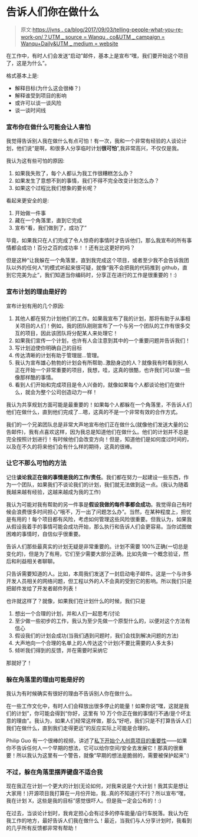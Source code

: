 # 告诉人们你在做什么

> 原文:[https://jvns . ca/blog/2017/09/03/telling-people-what-you-re-work-on/？UTM _ source = Wanqu . co&UTM _ campaign = Wanqu+Daily&UTM _ medium = website](https://jvns.ca/blog/2017/09/03/telling-people-what-you-re-working-on/?utm_source=wanqu.co&utm_campaign=Wanqu+Daily&utm_medium=website)

在工作中，有时人们会发送“启动”邮件，基本上是宣布“嘿，我们要开始这个项目了，这是为什么”。

格式基本上是:

*   解释目标(为什么这会很棒？)
*   解释谁受到项目的影响
*   或许可以谈一谈风险
*   谈一谈时间线

### 宣布你在做什么可能会让人害怕

我觉得告诉别人我在做什么有点可怕！有一次，我和一个非常有经验的人谈论计划，他们说“是啊，和很多人分享临时计划**很可怕**”,我非常高兴，不仅仅是我。

我认为这有些可怕的原因:

1.  如果我失败了，每个人都认为我工作很糟糕怎么办？
2.  如果发生了意想不到的事情，我们不得不完全改变计划怎么办？
3.  如果这个过程比我们想象的要长呢？

看起来更安全的是:

1.  开始做一件事
2.  藏在一个角落里，直到它完成
3.  宣布“看，我们做到了，成功了”

毕竟，如果我只在人们完成了令人惊奇的事情时才告诉他们，那么我宣布的所有事情都会成功！百分之百的成功率！！还有比这更好的吗？

但是这种“让我躲在一个角落里，直到我完成这个项目，或者至少我不会告诉我团队以外的任何人”的模式听起来很可疑，就像“我不会把我的代码推到 github，直到它完美为止”，我们知道当你编码时，分享正在进行的工作是很重要的！:)

### 宣布计划的理由是好的

宣布计划有用的几个原因:

1.  其他人都在努力计划他们的工作。如果我宣布了我的计划，那将有助于从事相关项目的人们！例如，我的团队刚刚宣布了一个与另一个团队的工作有很多交互的项目，因此该团队将分配某人来处理它！
2.  如果我们宣传一个计划，也许有人会注意到其中的一个重要问题并告诉我们！
3.  写计划迫使你明确自己的目标
4.  传达清晰的计划有助于管理层…管理。
5.  我认为宣布雄心勃勃的计划会有所帮助..激励身边的人？就像我有时看到别人正在开始一个非常重要的项目，我想，哇，这真的很酷，也许我们可以做一些像那样酷的事情。
6.  看到人们开始和完成项目是令人兴奋的，就像如果每个人都谈论他们在做什么，就会为整个公司创造动力一样！

我认为共享规划方面可能是最重要的！如果每个人都躲在一个角落里，不告诉人们他们在做什么，直到他们完成了…嗯，这真的不是一个非常有效的合作方式。

我们的一个兄弟团队总是非常大声地宣布他们正在做什么(就像他们发送大量的公告邮件)，我有点喜欢这样，因为我总是知道他们在做什么。他们的计划并不总是完全按照计划进行！有时候他们会改变方向！但是，知道他们是如何度过时间的，以及在不久的将来他们会有什么样的期待，这真的很棒。

### 让它不那么可怕的方法

记住**谈论我正在做的事情是我的工作/责任**。我们都在努力一起建设一些东西，作为一个团队，如果我们不谈论我们的计划，我们就无法做到这一点。(我认为随着我越来越有经验，这越来越成为我的工作)

我认为可能对我有帮助的另一件事是**假设我做的每件事都会成功**。我觉得自己有时候会浪费很多时间担心“哦不，万一出了问题怎么办”。当然，在某种程度上，担忧是有用的！每个项目都有风险，考虑如何管理这些风险很重要。但我认为，如果我从假设我着手的事情可能会成功开始，那么执行和告诉人们会更容易。当你试图做困难的事情时，自信似乎很重要。

告诉人们那些最真实的计划无疑是非常重要的。计划不需要 100%正确(一切总是变化的)，但是为了有用，它们至少需要大部分正确。比如先做一个概念验证，然后和利益相关者聊聊。

只告诉需要知道的人。比如，本周我们发送了一封启动电子邮件。这是一个与许多开发人员相关的网络问题，但工程以外的人不会真的受到它的影响。所以我们只是把邮件发给了开发者邮件列表！

也许就这样了？就像，如果我们在计划什么的时候，我们只是

1.  想出一个合理的计划，并和人们一起思考/讨论
2.  至少做一些初步的工作，我认为至少先做一个原型什么的，以便对这个方法有信心
3.  假设我们的计划会成功(当我们遇到问题时，我们会找到解决问题的方法)
4.  大声地向一个合理的名单上的人传达这个计划(不要比需要的人多太多)
5.  倾听我们得到的反馈，并在需要时采纳它

那就好了！

### 躲在角落里的理由可能是好的

我认为有时候确实有很好的理由不告诉别人你在做什么。

在一些工作文化中，有时人们会释放出很多停止的能量！如果你说“嘿，这就是我们的计划”，你可能会得到“你好，这里有 10 万个你正在做的事情行不通/是个坏主意的理由”。我认为，如果人们经常这样做，那么“好吧，我们只是不打算告诉人们我们在做什么，直到我们走得更远”的反应实际上可能是合理的。

Philip Guo 有一个很棒的视频，讲述了[私下开始个人创意项目的重要性](http://www.pgbovine.net/PG-Vlog-8-private-creative-projects.htm)——如果你不告诉任何人一个早期的想法，它可以给你空间/安全去发展它！那真的很重要！所以我认为这里有一个警告，就像“早期的想法是脆弱的，需要被保护起来”:)

### 不过，躲在角落里摆弄键盘不适合我

现在我正在计划一个更大的计划(无论如何，对我来说是个大计划！我其实是想让大家用！)开源项目我打算在一月份开始，我..真的不知道行不行？所以宣布“嘿，我在计划 X，这些是我的目标”感觉很吓人。但是我一定会公布的！:)

在过去，当谈论计划时，我肯定担心会有过多的停车能量/自行车脱落。我认为在我工作的地方，最好告诉人们我在做什么！最近，当我们与人分享计划时，我看到的几乎所有反馈都非常有帮助！